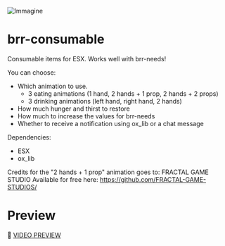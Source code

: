 ![Immagine](https://r2.fivemanage.com/U0ult3ptgFxO6kTpmb6mn/consumable.jpg)

# brr-consumable

Consumable items for ESX. Works well with brr-needs!

You can choose:

- Which animation to use.
  - 3 eating animations (1 hand, 2 hands + 1 prop, 2 hands + 2 props)
  - 3 drinking animations (left hand, right hand, 2 hands)
- How much hunger and thirst to restore
- How much to increase the values for brr-needs
- Whether to receive a notification using ox_lib or a  chat message

Dependencies:

- ESX
- ox_lib

Credits for the "2 hands + 1 prop" animation goes to: FRACTAL GAME STUDIO
Available for free here: https://github.com/FRACTAL-GAME-STUDIOS/

# Preview

🎥 [VIDEO PREVIEW](https://www.youtube.com/watch?v=ugjElgP3ezI)
